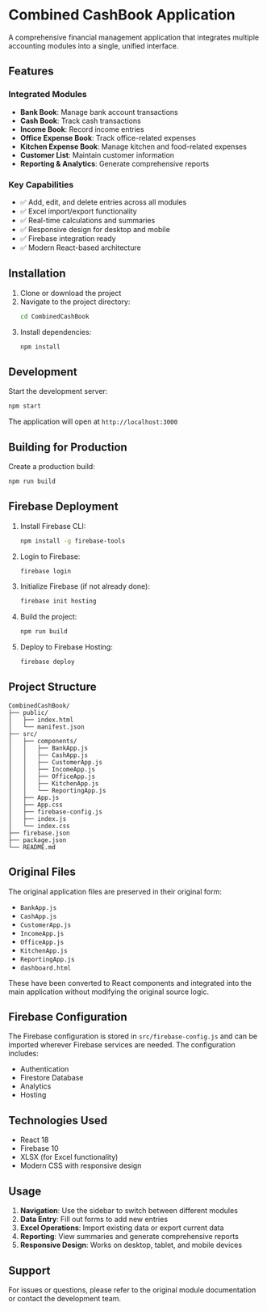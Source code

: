 # Combined CashBook Application

A comprehensive financial management application that integrates multiple accounting modules into a single, unified interface.

## Features

### Integrated Modules
- **Bank Book**: Manage bank account transactions
- **Cash Book**: Track cash transactions
- **Income Book**: Record income entries
- **Office Expense Book**: Track office-related expenses
- **Kitchen Expense Book**: Manage kitchen and food-related expenses
- **Customer List**: Maintain customer information
- **Reporting & Analytics**: Generate comprehensive reports

### Key Capabilities
- ✅ Add, edit, and delete entries across all modules
- ✅ Excel import/export functionality
- ✅ Real-time calculations and summaries
- ✅ Responsive design for desktop and mobile
- ✅ Firebase integration ready
- ✅ Modern React-based architecture

## Installation

1. Clone or download the project
2. Navigate to the project directory:
   ```bash
   cd CombinedCashBook
   ```
3. Install dependencies:
   ```bash
   npm install
   ```

## Development

Start the development server:
```bash
npm start
```

The application will open at `http://localhost:3000`

## Building for Production

Create a production build:
```bash
npm run build
```

## Firebase Deployment

1. Install Firebase CLI:
   ```bash
   npm install -g firebase-tools
   ```

2. Login to Firebase:
   ```bash
   firebase login
   ```

3. Initialize Firebase (if not already done):
   ```bash
   firebase init hosting
   ```

4. Build the project:
   ```bash
   npm run build
   ```

5. Deploy to Firebase Hosting:
   ```bash
   firebase deploy
   ```

## Project Structure

```
CombinedCashBook/
├── public/
│   ├── index.html
│   └── manifest.json
├── src/
│   ├── components/
│   │   ├── BankApp.js
│   │   ├── CashApp.js
│   │   ├── CustomerApp.js
│   │   ├── IncomeApp.js
│   │   ├── OfficeApp.js
│   │   ├── KitchenApp.js
│   │   └── ReportingApp.js
│   ├── App.js
│   ├── App.css
│   ├── firebase-config.js
│   ├── index.js
│   └── index.css
├── firebase.json
├── package.json
└── README.md
```

## Original Files

The original application files are preserved in their original form:
- `BankApp.js`
- `CashApp.js` 
- `CustomerApp.js`
- `IncomeApp.js`
- `OfficeApp.js`
- `KitchenApp.js`
- `ReportingApp.js`
- `dashboard.html`

These have been converted to React components and integrated into the main application without modifying the original source logic.

## Firebase Configuration

The Firebase configuration is stored in `src/firebase-config.js` and can be imported wherever Firebase services are needed. The configuration includes:

- Authentication
- Firestore Database
- Analytics
- Hosting

## Technologies Used

- React 18
- Firebase 10
- XLSX (for Excel functionality)
- Modern CSS with responsive design

## Usage

1. **Navigation**: Use the sidebar to switch between different modules
2. **Data Entry**: Fill out forms to add new entries
3. **Excel Operations**: Import existing data or export current data
4. **Reporting**: View summaries and generate comprehensive reports
5. **Responsive Design**: Works on desktop, tablet, and mobile devices

## Support

For issues or questions, please refer to the original module documentation or contact the development team.
